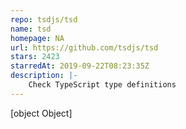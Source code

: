 ```yaml
---
repo: tsdjs/tsd
name: tsd
homepage: NA
url: https://github.com/tsdjs/tsd
stars: 2423
starredAt: 2019-09-22T08:23:35Z
description: |-
    Check TypeScript type definitions
---
```


[object Object]
